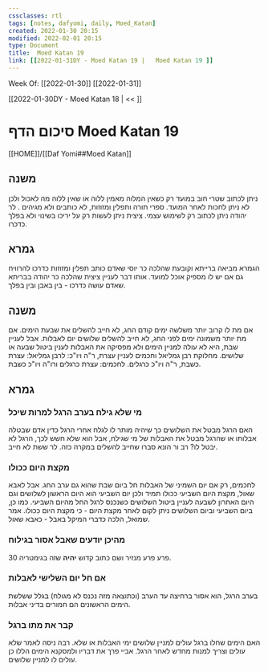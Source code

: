 ```yaml
---
cssclasses: rtl
tags: [notes, dafyomi, daily, Moed_Katan] 
created: 2022-01-30 20:15
modified: 2022-02-01 20:15
type: Document
title:  Moed Katan 19
link: [[2022-01-31DY - Moed Katan 19 |   Moed Katan 19 ]]
---
```

Week Of: [[2022-01-30]]
[[2022-01-31]]

[[2022-01-30DY - Moed Katan 18 | << ]] 

# סיכום הדף  Moed Katan 19

[[HOME]]/[[Daf Yomi##Moed Katan]]

## משנה
ניתן לכתוב שטרי חוב במועד רק כשאין המלוה מאמין ללוה או שאין ללוה מה לאכול ולכן לא ניתן לחכות לאחר המועד.
ספרי תורה ותפלין ומזוזות, לא כותבים ולא מגיהים . לר יהודה ניתן לכתוב רק לשימוש עצמי. 
ציצית ניתן לעשות רק על יריכו בשינוי ולא בפלך כדכרו.
## גמרא
הגמרא מביאה ברייתא וקובעת שהלכה כר יוסי שאדם כותב תפלין ומזוזות כדרכו להרוויח גם אם יש לו מספיק אוכל למועד.
אותו דבר לעניין ציצית שהלכה כר יהודה בבריתא שאדם עושה כדרכו - בין באבן ובין בפלך.
## משנה
אם מת לו קרוב יותר משלשה ימים קודם החג, לא חייב להשלים את שבעת הימים.
אם מת יותר משמונה ימים לפני החג, לא חייב להשלים שלושים יום לאבלות.
אבל לעניין שבת, היא לא עולה למניין הימים ולא מפסיקה את האבלות לענין ביטול שבעה או שלושים. 
מחלוקת רבן גמליאל וחכמים לעניין עצרת, ר"ה ויו"כ:
לרבן גמליאל: עצרת כשבת, ר"ה ויו"כ כרגלים.
לחכמים: עצרת כרגלים ורו"ה ויו"כ כשבת.
## גמרא
### מי שלא גילח בערב הרגל למרות שיכל 
האם הרגל מבטל את השלושים כך שיהיה מותר לו לגלח אחרי הרגל כדין אדם שבטלה אבלותו או שהרגל מבטל את האבלות של מי שגילח, אבל הוא שלא חשש לכך, הרגל לא יבטל לו?
רב ור הונא סברו שחייב להשלים במקרה כזה. לר ששת לא חייב.
### מקצת היום ככולו
לחכמים, רק אם יום השמיני של האבלות חל ביום שבת שהוא גם ערב החג. אבל לאבא שאול, מקצת היום השביעי ככולו תמיד ולכן יום השביעי הוא היום הראשון לשלושים וגם היום האחרון לשבעה לעניין ביטול השלושים כשנכנס לרגל החל מהיום השביעי. כמו כן, ביום השביעי וביום השלושים ניתן לקום לאחר מקצת היום - כי מקצת היום ככולו.
אמר שמואל, הלכה כדברי המיקל באבל - כאבא שאול.



### מהיכן יודעים שאבל אסור בגילוח
פרע פרע מנזיר ושם כתוב קדוש **יהיה** שזה בגימטריה 30.
### אם חל יום השלישי לאבלות
בערב הרגל, הוא אסור ברחיצה עד הערב (וכתוצאה מזה נכנס לא מגולח) בגלל ששלשת הימים הראשונים הם חמורים בדיני אבלות.
### קבר את מתו ברגל
האם הימים שחלו ברגל עולים למניין שלושים ימי האבלות או שלא. 
רבה ניסה לאמר שלא עולים וצריך למנות מחדש לאחר הרגל.
אביי פרך את דבריו ולמסקנא הימים הללו כן עולים לו למניין שלושים.
